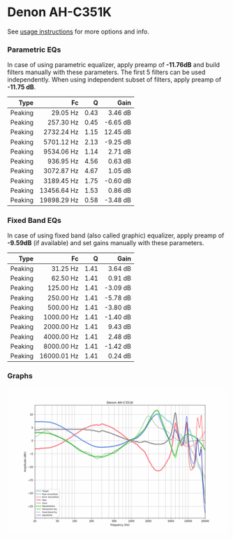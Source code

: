 # Denon AH-C351K
See [usage instructions](https://github.com/jaakkopasanen/AutoEq#usage) for more options and info.

### Parametric EQs
In case of using parametric equalizer, apply preamp of **-11.76dB** and build filters manually
with these parameters. The first 5 filters can be used independently.
When using independent subset of filters, apply preamp of **-11.75 dB**.

| Type    | Fc          |    Q | Gain     |
|--------:|------------:|-----:|---------:|
| Peaking | 29.05 Hz    | 0.43 | 3.46 dB  |
| Peaking | 257.30 Hz   | 0.45 | -6.65 dB |
| Peaking | 2732.24 Hz  | 1.15 | 12.45 dB |
| Peaking | 5701.12 Hz  | 2.13 | -9.25 dB |
| Peaking | 9534.06 Hz  | 1.14 | 2.71 dB  |
| Peaking | 936.95 Hz   | 4.56 | 0.63 dB  |
| Peaking | 3072.87 Hz  | 4.67 | 1.05 dB  |
| Peaking | 3189.45 Hz  | 1.75 | -0.60 dB |
| Peaking | 13456.64 Hz | 1.53 | 0.86 dB  |
| Peaking | 19898.29 Hz | 0.58 | -3.48 dB |

### Fixed Band EQs
In case of using fixed band (also called graphic) equalizer, apply preamp of **-9.59dB**
(if available) and set gains manually with these parameters.

| Type    | Fc          |    Q | Gain     |
|--------:|------------:|-----:|---------:|
| Peaking | 31.25 Hz    | 1.41 | 3.64 dB  |
| Peaking | 62.50 Hz    | 1.41 | 0.91 dB  |
| Peaking | 125.00 Hz   | 1.41 | -3.09 dB |
| Peaking | 250.00 Hz   | 1.41 | -5.78 dB |
| Peaking | 500.00 Hz   | 1.41 | -3.80 dB |
| Peaking | 1000.00 Hz  | 1.41 | -1.40 dB |
| Peaking | 2000.00 Hz  | 1.41 | 9.43 dB  |
| Peaking | 4000.00 Hz  | 1.41 | 2.48 dB  |
| Peaking | 8000.00 Hz  | 1.41 | -1.42 dB |
| Peaking | 16000.01 Hz | 1.41 | 0.24 dB  |

### Graphs
![](./Denon%20AH-C351K.png)